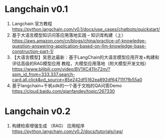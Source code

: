 # Langchain v0.1
1. Langchain 官方教程 https://python.langchain.com/v0.1/docs/use_cases/chatbots/quickstart/
2. 基于大语言模型知识问答应用落地实践 – 知识库构建（上）https://aws.amazon.com/cn/blogs/china/practice-of-knowledge-question-answering-application-based-on-llm-knowledge-base-construction-part-1/
3. 【大语言模型】吴恩达最新：基于LangChain的大语言模型应用开发+构建和评估高级的RAG模型应用 教程，大模型应用落地（附大模型开发文档）https://www.bilibili.com/video/BV1XC411n72m/?spm_id_from=333.337.search-card.all.click&vd_source=85e242df5162ea892df64711f7fb55a0
4. 基于langchain+千帆sdk的一个基于文档的QA问答Demo https://cloud.baidu.com/qianfandev/topic/267330
# Langchain v0.2
1. 构建检索增强生成 （RAG） 应用程序 https://python.langchain.com/v0.2/docs/tutorials/rag/
